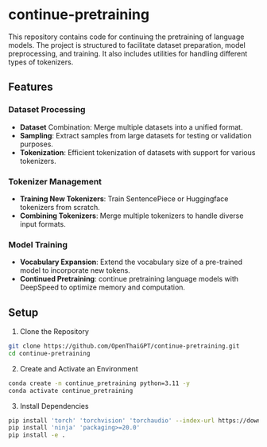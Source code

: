 # continue-pretraining

This repository contains code for continuing the pretraining of language models. The project is structured to facilitate dataset preparation, model preprocessing, and training. It also includes utilities for handling different types of tokenizers.

## Features
### Dataset Processing
- **Dataset** Combination: Merge multiple datasets into a unified format.
- **Sampling**: Extract samples from large datasets for testing or validation purposes.
- **Tokenization**: Efficient tokenization of datasets with support for various tokenizers.

### Tokenizer Management
- **Training New Tokenizers**: Train SentencePiece or Huggingface tokenizers from scratch.
- **Combining Tokenizers**: Merge multiple tokenizers to handle diverse input formats.

### Model Training
- **Vocabulary Expansion**: Extend the vocabulary size of a pre-trained model to incorporate new tokens.
- **Continued Pretraining**: continue pretraining language models with DeepSpeed to optimize memory and computation.

## Setup
1. Clone the Repository
```bash
git clone https://github.com/OpenThaiGPT/continue-pretraining.git
cd continue-pretraining
```
2. Create and Activate an Environment

```bash
conda create -n continue_pretraining python=3.11 -y
conda activate continue_pretraining
```

3. Install Dependencies
```bash
pip install 'torch' 'torchvision' 'torchaudio' --index-url https://download.pytorch.org/whl/cu118
pip install 'ninja' 'packaging>=20.0'
pip install -e .
```
